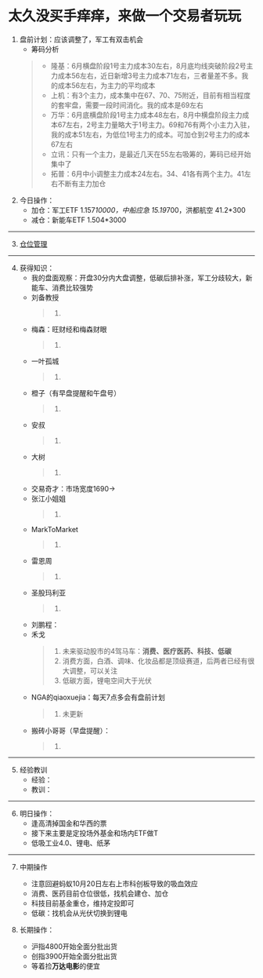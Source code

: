 # 太久没买手痒痒，来做一个交易者玩玩
1. 盘前计划：应该调整了，军工有双击机会
    - 筹码分析
    > - 隆基：6月横盘阶段1号主力成本30左右，8月底均线突破阶段2号主力成本56左右，近日新增3号主力成本71左右，三者量差不多。我的成本56左右，为主力的平均成本
    > - 上机：有3个主力，成本集中在67、70、75附近，目前有相当程度的套牢盘，需要一段时间消化。我的成本是69左右
    > - 万华：6月底横盘阶段1号主力成本48左右，8月中横盘阶段主力成本67左右，2号主力量略大于1号主力。69和76有两个小主力入驻，我的成本51左右，为低位1号主力的成本。可加仓到2号主力的成本67左右
    > - 立讯：只有一个主力，是最近几天在55左右吸筹的，筹码已经开始集中了
    > - 拓普：6月中小调整主力成本24左右。34、41各有两个主力。41左右不断有主力加仓
2. 今日操作：
    - 加仓：军工ETF 1.157*10000，中船应急 15.19*700，洪都航空 41.2*300
    - 减仓：新能车ETF 1.504*3000

***

3. [仓位管理](https://kdocs.cn/l/cmJAYer3tasI)
 
***

4. 获得知识：
    - 我的盘面观察：开盘30分内大盘调整，低碳后排补涨，军工分歧较大，新能车、消费比较强势
    - 刘备教授
        > 1. 
    - 梅森：旺财经和梅森财眼
        > 1. 
    - 一叶孤城
        > 1. 
    - 橙子（有早盘提醒和午盘号）
        > 1. 
    - 安叔
        > 1. 
    - 大树
        > 1. 
    - 交易奇才：市场宽度1690->
    - 张江小姐姐
        > 1. 
    - MarkToMarket
        > 1. 
    - 雷恩周
        > 1. 
    - 圣股玛利亚
        > 1. 
    - 刘鹏程：
    - 禾戈
        > 1. 未来驱动股市的4驾马车：**消费、医疗医药、科技、低碳**
        > 2. 消费方面，白酒、调味、化妆品都是顶级赛道，后两者已经有很大调整，可以关注
        > 3. 低碳方面，锂电空间大于光伏
    - NGA的qiaoxuejia：每天7点多会有盘前计划
        > 1. 未更新
    - 搬砖小哥哥（早盘提醒）：
        > 1. 
        
***

5. 经验教训
    - 经验：
    - 教训：

***

6. 明日操作：
    - 逢高清掉国金和华西的票
    - 接下来主要是定投场外基金和场内ETF做T
    - 低吸工业4.0、锂电、纸茅

***

7. 中期操作
    - 注意回避蚂蚁10月20日左右上市科创板导致的吸血效应
    - 消费、医药目前仓位很低，找机会建仓、加仓
    - 科技目前基金重仓，维持定投即可
    - 低碳：找机会从光伏切换到锂电
    
8. 长期操作：
    - 沪指4800开始全面分批出货
    - 创指3900开始全面分批出货
    - 等着捡**万达电影**的便宜
